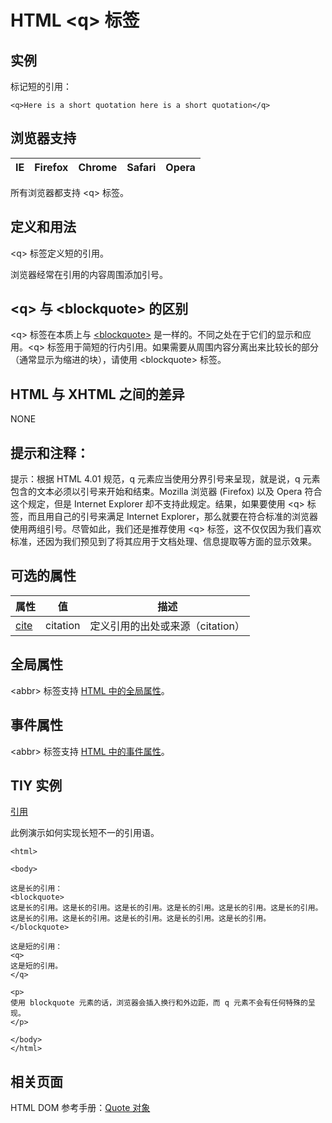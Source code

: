 # HTML &lt;q&gt; 标签

## 实例

标记短的引用：

```
<q>Here is a short quotation here is a short quotation</q>

```



## 浏览器支持

| IE | Firefox | Chrome | Safari | Opera |
| --- | --- | --- | --- | --- |

所有浏览器都支持 &lt;q&gt; 标签。

## 定义和用法

&lt;q&gt; 标签定义短的引用。

浏览器经常在引用的内容周围添加引号。

## &lt;q&gt; 与 &lt;blockquote&gt; 的区别

&lt;q&gt; 标签在本质上与 [&lt;blockquote&gt;](/tags/tag_blockquote.asp "HTML &lt;blockquote&gt; 标签") 是一样的。不同之处在于它们的显示和应用。&lt;q&gt; 标签用于简短的行内引用。如果需要从周围内容分离出来比较长的部分（通常显示为缩进的块），请使用 &lt;blockquote&gt; 标签。

## HTML 与 XHTML 之间的差异

NONE

## 提示和注释：

提示：根据 HTML 4.01 规范，q 元素应当使用分界引号来呈现，就是说，q 元素包含的文本必须以引号来开始和结束。Mozilla 浏览器 (Firefox) 以及 Opera 符合这个规定，但是 Internet Explorer 却不支持此规定。结果，如果要使用 &lt;q&gt; 标签，而且用自己的引号来满足 Internet Explorer，那么就要在符合标准的浏览器使用两组引号。尽管如此，我们还是推荐使用 &lt;q&gt; 标签，这不仅仅因为我们喜欢标准，还因为我们预见到了将其应用于文档处理、信息提取等方面的显示效果。

## 可选的属性

| 属性 | 值 | 描述 |
| --- | --- | --- |
| [cite](/tags/att_q_cite.asp "HTML &lt;q&gt; cite 属性") | citation | 定义引用的出处或来源（citation） |

## 全局属性

&lt;abbr&gt; 标签支持 [HTML 中的全局属性](/tags/html_ref_standardattributes.asp)。

## 事件属性

&lt;abbr&gt; 标签支持 [HTML 中的事件属性](/tags/html_ref_eventattributes.asp)。

## TIY 实例

[引用](/tiy/t.asp?f=html_quotations)

此例演示如何实现长短不一的引用语。

```
<html>

<body>

这是长的引用：
<blockquote>
这是长的引用。这是长的引用。这是长的引用。这是长的引用。这是长的引用。这是长的引用。这是长的引用。这是长的引用。这是长的引用。这是长的引用。这是长的引用。
</blockquote>

这是短的引用：
<q>
这是短的引用。
</q>

<p>
使用 blockquote 元素的话，浏览器会插入换行和外边距，而 q 元素不会有任何特殊的呈现。
</p>

</body>
</html>

```

## 相关页面

HTML DOM 参考手册：[Quote 对象](/jsref/dom_obj_quote.asp "HTML DOM Quote 对象")

